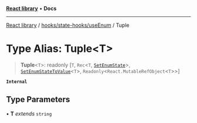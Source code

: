 [**React library**](../../../../index.md) • **Docs**

***

[React library](../../../../modules.md) / [hooks/state-hooks/useEnum](../index.md) / Tuple

# Type Alias: Tuple\<T\>

> **Tuple**\<`T`\>: readonly [`T`, `Rec`\<`T`, [`SetEnumState`](../interfaces/SetEnumState.md)\>, [`SetEnumStateToValue`](../interfaces/SetEnumStateToValue.md)\<`T`\>, `Readonly`\<`React.MutableRefObject`\<`T`\>\>]

**`Internal`**

## Type Parameters

• **T** *extends* `string`
